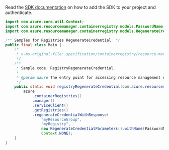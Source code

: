 Read the [SDK documentation](https://github.com/Azure/azure-sdk-for-java/blob/azure-resourcemanager_2.10.0/sdk/resourcemanager/azure-resourcemanager/README.md) on how to add the SDK to your project and authenticate.

```java
import com.azure.core.util.Context;
import com.azure.resourcemanager.containerregistry.models.PasswordName;
import com.azure.resourcemanager.containerregistry.models.RegenerateCredentialParameters;

/** Samples for Registries RegenerateCredential. */
public final class Main {
    /*
     * x-ms-original-file: specification/containerregistry/resource-manager/Microsoft.ContainerRegistry/preview/2019-12-01-preview/examples/RegistryRegenerateCredential.json
     */
    /**
     * Sample code: RegistryRegenerateCredential.
     *
     * @param azure The entry point for accessing resource management APIs in Azure.
     */
    public static void registryRegenerateCredential(com.azure.resourcemanager.AzureResourceManager azure) {
        azure
            .containerRegistries()
            .manager()
            .serviceClient()
            .getRegistries()
            .regenerateCredentialWithResponse(
                "myResourceGroup",
                "myRegistry",
                new RegenerateCredentialParameters().withName(PasswordName.PASSWORD),
                Context.NONE);
    }
}
```
